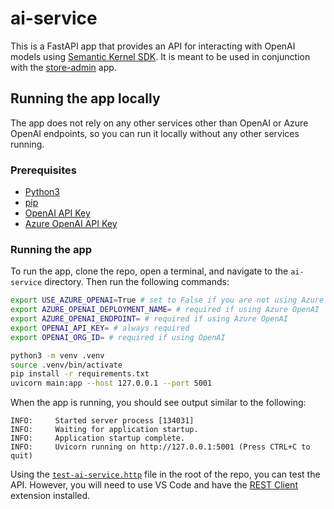 # ai-service

This is a FastAPI app that provides an API for interacting with OpenAI models using [Semantic Kernel SDK](https://github.com/microsoft/semantic-kernel). It is meant to be used in conjunction with the [store-admin](../store-admin) app.

## Running the app locally

The app does not rely on any other services other than OpenAI or Azure OpenAI endpoints, so you can run it locally without any other services running.

### Prerequisites

- [Python3](https://www.python.org/downloads/)
- [pip](https://pip.pypa.io/en/stable/installation/)
- [OpenAI API Key](https://beta.openai.com/docs/developer-quickstart/your-api-keys)
- [Azure OpenAI API Key](https://azure.microsoft.com/products/cognitive-services/openai-service/)

### Running the app

To run the app, clone the repo, open a terminal, and navigate to the `ai-service` directory. Then run the following commands:

```bash
export USE_AZURE_OPENAI=True # set to False if you are not using Azure OpenAI
export AZURE_OPENAI_DEPLOYMENT_NAME= # required if using Azure OpenAI
export AZURE_OPENAI_ENDPOINT= # required if using Azure OpenAI
export OPENAI_API_KEY= # always required
export OPENAI_ORG_ID= # required if using OpenAI

python3 -m venv .venv
source .venv/bin/activate
pip install -r requirements.txt
uvicorn main:app --host 127.0.0.1 --port 5001
```

When the app is running, you should see output similar to the following:

```text
INFO:     Started server process [134031]
INFO:     Waiting for application startup.
INFO:     Application startup complete.
INFO:     Uvicorn running on http://127.0.0.1:5001 (Press CTRL+C to quit)
```

Using the [`test-ai-service.http`](../../test-ai-service.http) file in the root of the repo, you can test the API. However, you will need to use VS Code and have the [REST Client](https://marketplace.visualstudio.com/items?itemName=humao.rest-client) extension installed.
